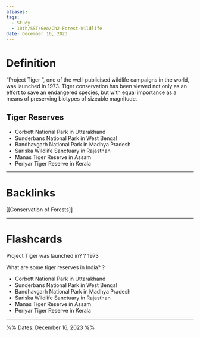 ```yaml
---
aliases: 
tags:
  - Study
  - 10th/SST/Geo/Ch2-Forest-Wildlife
date: December 16, 2023
---
```

# Definition
“Project Tiger ”, one of the well-publicised wildlife campaigns in the world, was launched in 1973. Tiger conservation has been viewed not only as an effort to save an endangered species, but with equal importance as a means of preserving biotypes of sizeable magnitude. 
## Tiger Reserves
- Corbett National Park in Uttarakhand
- Sunderbans National Park in West Bengal
- Bandhavgarh National Park in Madhya Pradesh
- Sariska Wildlife Sanctuary in Rajasthan
- Manas Tiger Reserve in Assam
- Periyar Tiger Reserve in Kerala

---
# Backlinks
[[Conservation of Forests]]

---
# Flashcards

Project Tiger was launched in?
?
1973
<!--SR:!2024-03-13,52,240-->

What are some tiger reserves in India?
?
- Corbett National Park in Uttarakhand
- Sunderbans National Park in West Bengal
- Bandhavgarh National Park in Madhya Pradesh
- Sariska Wildlife Sanctuary in Rajasthan
- Manas Tiger Reserve in Assam
- Periyar Tiger Reserve in Kerala
<!--SR:!2024-03-21,49,240-->

---

%%
Dates: December 16, 2023
%%